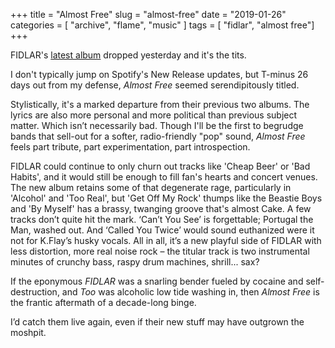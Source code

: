 +++
title = "Almost Free"
slug = "almost-free"
date = "2019-01-26"
categories = [ "archive", "flame", "music" ]
tags = [ "fidlar", "almost free"]
+++

FIDLAR's [latest album](https://open.spotify.com/album/7BJBgg2OqbLnNkuCBaabR3) dropped yesterday and it's the tits.

I don't typically jump on Spotify's New Release updates, but T-minus 26 days out from my defense, _Almost Free_ seemed serendipitously titled.

Stylistically, it's a marked departure from their previous two albums. The lyrics are also more personal and more political than previous subject matter. Which isn’t necessarily bad. Though I'll be the first to begrudge bands that sell-out for a softer, radio-friendly "pop" sound, _Almost Free_ feels part tribute, part experimentation, part introspection.

FIDLAR could continue to only churn out tracks like 'Cheap Beer' or 'Bad Habits', and it would still be enough to fill fan's hearts and concert venues. The new album retains some of that degenerate rage, particularly in 'Alcohol' and 'Too Real', but 'Get Off My Rock' thumps like the Beastie Boys and 'By Myself' has a brassy, twanging groove that's almost Cake. A few tracks don’t quite hit the mark. ‘Can’t You See’ is forgettable; Portugal the Man, washed out. And ‘Called You Twice’ would sound euthanized were it not for K.Flay’s husky vocals. All in all, it’s a new playful side of FIDLAR with less distortion, more real noise rock – the titular track is two instrumental minutes of crunchy bass, raspy drum machines, shrill... sax?

If the eponymous _FIDLAR_ was a snarling bender fueled by cocaine and self-destruction, and _Too_ was alcoholic low tide washing in, then _Almost Free_ is the frantic aftermath of a decade-long binge.

I’d catch them live again, even if their new stuff may have outgrown the moshpit.